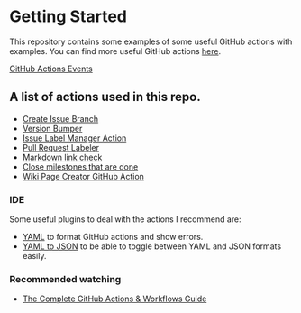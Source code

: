 # Getting Started

This repository contains some examples of some useful GitHub actions with examples. You can find more useful GitHub actions [here](https://github.com/sdras/awesome-actions).

[GitHub Actions Events](https://docs.github.com/en/actions/reference/events-that-trigger-workflows)

## A list of actions used in this repo.

- [Create Issue Branch](https://github.com/robvanderleek/create-issue-branch)
- [Version Bumper](https://github.com/phips28/gh-action-bump-version)
- [Issue Label Manager Action](https://github.com/lannonbr/issue-label-manager-action)
- [Pull Request Labeler](https://github.com/actions/labeler)
- [Markdown link check](https://github.com/gaurav-nelson/github-action-markdown-link-check)
- [Close milestones that are done](https://github.com/instantish/milestone-closer)
- [Wiki Page Creator GitHub Action](https://github.com/Decathlon/wiki-page-creator-action)

### IDE

Some useful plugins to deal with the actions I recommend are:

- [YAML](https://marketplace.visualstudio.com/items?itemName=redhat.vscode-yaml) to format GitHub actions and show errors.
- [YAML to JSON](https://marketplace.visualstudio.com/items?itemName=ahebrank.yaml2json) to be able to toggle between YAML and JSON formats easily.

### Recommended watching

- [The Complete GitHub Actions & Workflows Guide](https://www.udemy.com/course/github-actions)

